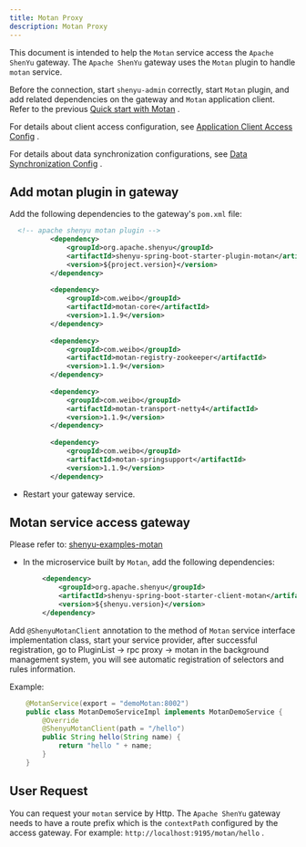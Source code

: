 ```yaml
---
title: Motan Proxy
description: Motan Proxy
---
```



This document is intended to help the `Motan` service access the `Apache ShenYu` gateway. The `Apache ShenYu` gateway uses the `Motan` plugin to handle `motan` service.

Before the connection, start `shenyu-admin` correctly, start `Motan` plugin, and add related dependencies on the gateway and `Motan` application client. Refer to the previous [Quick start with Motan](../quick-start-motan) .

For details about client access configuration, see [Application Client Access Config](../register-center-access) .

For details about data synchronization configurations, see [Data Synchronization Config](../use-data-sync) .

## Add motan plugin in gateway


Add the following dependencies to the gateway's `pom.xml` file:



```xml
  <!-- apache shenyu motan plugin -->
          <dependency>
              <groupId>org.apache.shenyu</groupId>
              <artifactId>shenyu-spring-boot-starter-plugin-motan</artifactId>
              <version>${project.version}</version>
          </dependency>
  
          <dependency>
              <groupId>com.weibo</groupId>
              <artifactId>motan-core</artifactId>
              <version>1.1.9</version>
          </dependency>
  
          <dependency>
              <groupId>com.weibo</groupId>
              <artifactId>motan-registry-zookeeper</artifactId>
              <version>1.1.9</version>
          </dependency>
  
          <dependency>
              <groupId>com.weibo</groupId>
              <artifactId>motan-transport-netty4</artifactId>
              <version>1.1.9</version>
          </dependency>
  
          <dependency>
              <groupId>com.weibo</groupId>
              <artifactId>motan-springsupport</artifactId>
              <version>1.1.9</version>
          </dependency>
```

* Restart your gateway service.

## Motan service access gateway

Please refer to: [shenyu-examples-motan](https://github.com/apache/incubator-shenyu/tree/master/shenyu-examples/shenyu-examples-motan)

* In the microservice built by `Motan`, add the following dependencies:


```xml
        <dependency>
            <groupId>org.apache.shenyu</groupId>
            <artifactId>shenyu-spring-boot-starter-client-motan</artifactId>
            <version>${shenyu.version}</version>
        </dependency>
```


Add `@ShenyuMotanClient` annotation to the method of `Motan` service interface implementation class, start your service provider, after successful registration, go to PluginList -> rpc proxy -> motan in the background management system, you will see automatic registration of selectors and rules information.

Example:

```java
    @MotanService(export = "demoMotan:8002")
    public class MotanDemoServiceImpl implements MotanDemoService {
        @Override
        @ShenyuMotanClient(path = "/hello")
        public String hello(String name) {
            return "hello " + name;
        }
    }
```

## User Request

You can request your `motan` service by Http. The `Apache ShenYu` gateway needs to have a route prefix which is the `contextPath` configured by the access gateway. For example: `http://localhost:9195/motan/hello` .
